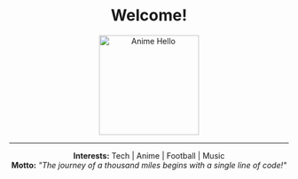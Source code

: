 <h1 align="center"> Welcome!</h1>

<p align="center">
  <img src="https://media.giphy.com/media/TF9z8Id4LJru8/giphy.gif" alt="Anime Hello" width="180">
</p>

<hr>

<p align="center">
  <b>Interests:</b> Tech | Anime | Football | Music <br>
  <b>Motto:</b> <em>"The journey of a thousand miles begins with a single line of code!"</em>
</p>
